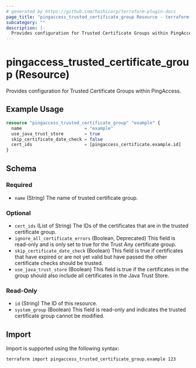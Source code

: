 ```yaml
---
# generated by https://github.com/hashicorp/terraform-plugin-docs
page_title: "pingaccess_trusted_certificate_group Resource - terraform-provider-pingaccess"
subcategory: ""
description: |-
  Provides configuration for Trusted Certificate Groups within PingAccess.
---
```


# pingaccess_trusted_certificate_group (Resource)

Provides configuration for Trusted Certificate Groups within PingAccess.

## Example Usage

```terraform
resource "pingaccess_trusted_certificate_group" "example" {
  name                        = "example"
  use_java_trust_store        = true
  skip_certificate_date_check = false
  cert_ids                    = [pingaccess_certificate.example.id]
}
```

<!-- schema generated by tfplugindocs -->
## Schema

### Required

- `name` (String) The name of trusted certificate group.

### Optional

- `cert_ids` (List of String) The IDs of the certificates that are in the trusted certificate group.
- `ignore_all_certificate_errors` (Boolean, Deprecated) This field is read-only and is only set to true for the Trust Any certificate group.
- `skip_certificate_date_check` (Boolean) This field is true if certificates that have expired or are not yet valid but have passed the other certificate checks should be trusted.
- `use_java_trust_store` (Boolean) This field is true if the certificates in the group should also include all certificates in the Java Trust Store.

### Read-Only

- `id` (String) The ID of this resource.
- `system_group` (Boolean) This field is read-only and indicates the trusted certificate group cannot be modified.

## Import

Import is supported using the following syntax:

```shell
terraform import pingaccess_trusted_certificate_group.example 123
```

